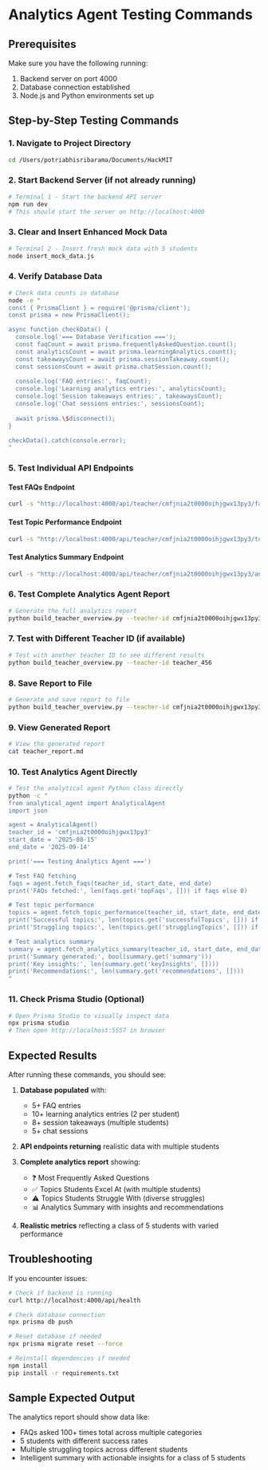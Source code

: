 # Analytics Agent Testing Commands

## Prerequisites
Make sure you have the following running:
1. Backend server on port 4000
2. Database connection established
3. Node.js and Python environments set up

## Step-by-Step Testing Commands

### 1. Navigate to Project Directory
```bash
cd /Users/potriabhisribarama/Documents/HackMIT
```

### 2. Start Backend Server (if not already running)
```bash
# Terminal 1 - Start the backend API server
npm run dev
# This should start the server on http://localhost:4000
```

### 3. Clear and Insert Enhanced Mock Data
```bash
# Terminal 2 - Insert fresh mock data with 5 students
node insert_mock_data.js
```

### 4. Verify Database Data
```bash
# Check data counts in database
node -e "
const { PrismaClient } = require('@prisma/client');
const prisma = new PrismaClient();

async function checkData() {
  console.log('=== Database Verification ===');
  const faqCount = await prisma.frequentlyAskedQuestion.count();
  const analyticsCount = await prisma.learningAnalytics.count();
  const takeawaysCount = await prisma.sessionTakeaway.count();
  const sessionsCount = await prisma.chatSession.count();
  
  console.log('FAQ entries:', faqCount);
  console.log('Learning analytics entries:', analyticsCount);
  console.log('Session takeaways entries:', takeawaysCount);
  console.log('Chat sessions entries:', sessionsCount);
  
  await prisma.\$disconnect();
}

checkData().catch(console.error);
"
```

### 5. Test Individual API Endpoints

#### Test FAQs Endpoint
```bash
curl -s "http://localhost:4000/api/teacher/cmfjnia2t0000oihjgwx13py3/faqs?start=2025-08-15&end=2025-09-14" | jq '.topFaqs[:3]'
```

#### Test Topic Performance Endpoint
```bash
curl -s "http://localhost:4000/api/teacher/cmfjnia2t0000oihjgwx13py3/topic-performance?start=2025-08-15&end=2025-09-14" | jq '.successfulTopics[:3]'
```

#### Test Analytics Summary Endpoint
```bash
curl -s "http://localhost:4000/api/teacher/cmfjnia2t0000oihjgwx13py3/analytics-summary?start=2025-08-15&end=2025-09-14" | jq '.'
```

### 6. Test Complete Analytics Agent Report
```bash
# Generate the full analytics report
python build_teacher_overview.py --teacher-id cmfjnia2t0000oihjgwx13py3
```

### 7. Test with Different Teacher ID (if available)
```bash
# Test with another teacher ID to see different results
python build_teacher_overview.py --teacher-id teacher_456
```

### 8. Save Report to File
```bash
# Generate and save report to file
python build_teacher_overview.py --teacher-id cmfjnia2t0000oihjgwx13py3 --output teacher_report.md
```

### 9. View Generated Report
```bash
# View the generated report
cat teacher_report.md
```

### 10. Test Analytics Agent Directly
```bash
# Test the analytical agent Python class directly
python -c "
from analytical_agent import AnalyticalAgent
import json

agent = AnalyticalAgent()
teacher_id = 'cmfjnia2t0000oihjgwx13py3'
start_date = '2025-08-15'
end_date = '2025-09-14'

print('=== Testing Analytics Agent ===')

# Test FAQ fetching
faqs = agent.fetch_faqs(teacher_id, start_date, end_date)
print('FAQs fetched:', len(faqs.get('topFaqs', [])) if faqs else 0)

# Test topic performance
topics = agent.fetch_topic_performance(teacher_id, start_date, end_date)
print('Successful topics:', len(topics.get('successfulTopics', [])) if topics else 0)
print('Struggling topics:', len(topics.get('strugglingTopics', [])) if topics else 0)

# Test analytics summary
summary = agent.fetch_analytics_summary(teacher_id, start_date, end_date)
print('Summary generated:', bool(summary.get('summary')))
print('Key insights:', len(summary.get('keyInsights', [])))
print('Recommendations:', len(summary.get('recommendations', [])))
"
```

### 11. Check Prisma Studio (Optional)
```bash
# Open Prisma Studio to visually inspect data
npx prisma studio
# Then open http://localhost:5557 in browser
```

## Expected Results

After running these commands, you should see:

1. **Database populated** with:
   - 5+ FAQ entries
   - 10+ learning analytics entries (2 per student)
   - 8+ session takeaways (multiple students)
   - 5+ chat sessions

2. **API endpoints returning** realistic data with multiple students

3. **Complete analytics report** showing:
   - ❓ Most Frequently Asked Questions
   - ✅ Topics Students Excel At (with multiple students)
   - ⚠️ Topics Students Struggle With (diverse struggles)
   - 📊 Analytics Summary with insights and recommendations

4. **Realistic metrics** reflecting a class of 5 students with varied performance

## Troubleshooting

If you encounter issues:

```bash
# Check if backend is running
curl http://localhost:4000/api/health

# Check database connection
npx prisma db push

# Reset database if needed
npx prisma migrate reset --force

# Reinstall dependencies if needed
npm install
pip install -r requirements.txt
```

## Sample Expected Output

The analytics report should show data like:
- FAQs asked 100+ times total across multiple categories
- 5 students with different success rates
- Multiple struggling topics across different students
- Intelligent summary with actionable insights for a class of 5 students
